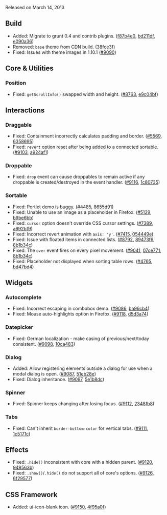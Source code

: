 <script>{
	"title": "jQuery UI 1.10.2 Changelog"
}</script>

Released on March 14, 2013

## Build

* Added: Migrate to grunt 0.4 and contrib plugins. ([f87b4e0](https://github.com/jquery/jquery-ui/commit/f87b4e0f4ac2342dff260c32aa8d08148e76f7a4), [bd211df](https://github.com/jquery/jquery-ui/commit/bd211df0d35d7f326c338ce3f3fc81e5d966d3d7), [e090a36](https://github.com/jquery/jquery-ui/commit/e090a3655550c9cd20067952809f44b052064f4e))
* Removed: `base` theme from CDN build. ([38fce3f](https://github.com/jquery/jquery-ui/commit/38fce3f30478bcfce8ea837d850f63b5560d605a))
* Fixed: Issues with theme images in 1.10.1 ([#9090](http://bugs.jqueryui.com/ticket/9090))

## Core &amp; Utilities

### Position

* Fixed: `getScrollInfo()` swapped width and height. ([#8763](http://bugs.jqueryui.com/ticket/8763), [e9c04bf](https://github.com/jquery/jquery-ui/commit/e9c04bfa430eb6b18e7fe1be2f8d162e01181a94))

## Interactions

### Draggable

* Fixed: Containment incorrectly calculates padding and border. ([#5569](http://bugs.jqueryui.com/ticket/5569), [6358695](https://github.com/jquery/jquery-ui/commit/6358695df18722d8c7e99437365db42cf4957626))
* Fixed: `revert` option reset after being added to a connected sortable. ([#9103](http://bugs.jqueryui.com/ticket/9103), [a924af1](https://github.com/jquery/jquery-ui/commit/a924af12b6743408903c642f84a00b0766cd17b7))

### Droppable

* Fixed: `drop` event can cause droppables to remain active if any droppable is created/destroyed in the event handler. ([#9116](http://bugs.jqueryui.com/ticket/9116), [1c80735](https://github.com/jquery/jquery-ui/commit/1c80735acb20a468300a53f85ef49b065d40af3e))

### Sortable

* Fixed: Portlet demo is buggy. ([#4485](http://bugs.jqueryui.com/ticket/4485), [8655d91](https://github.com/jquery/jquery-ui/commit/8655d91ac68538c37da4d94ecc287df8c90a96ae))
* Fixed: Unable to use an image as a placeholder in Firefox. ([#5129](http://bugs.jqueryui.com/ticket/5129), [b9be6bb](https://github.com/jquery/jquery-ui/commit/b9be6bb7ad107fd48b28e31df972b2037c47c2cb))
* Fixed: `cursor` option doesn't override CSS cursor settings. ([#7389](http://bugs.jqueryui.com/ticket/7389), [a692bf9](https://github.com/jquery/jquery-ui/commit/a692bf9b70305de5e9893e717fc71e1e74fb86ac))
* Fixed: Incorrect revert animation with `axis: 'y'`. ([#7415](http://bugs.jqueryui.com/ticket/7415), [054449e](https://github.com/jquery/jquery-ui/commit/054449e214449ec5578fe71bb67b9a670adac828))
* Fixed: Issue with floated items in connected lists. ([#8792](http://bugs.jqueryui.com/ticket/8792), [89473f6](https://github.com/jquery/jquery-ui/commit/89473f6557662d905a63faa3ae3520bf3715a7e8), [8b1b34c](https://github.com/jquery/jquery-ui/commit/8b1b34c5c3e8fae056f0880776156dc003b5e2c3))
* Fixed: The `over` event fires on every pixel movement. ([#9041](http://bugs.jqueryui.com/ticket/9041), [07ce771](https://github.com/jquery/jquery-ui/commit/07ce771a13504b851bb9f74c8ce8e960d207384a), [8b1b34c](https://github.com/jquery/jquery-ui/commit/8b1b34c5c3e8fae056f0880776156dc003b5e2c3))
* Fixed: Placeholder not displayed when sorting table rows. ([#4765](http://bugs.jqueryui.com/ticket/4765), [bd47bd4](https://github.com/jquery/jquery-ui/commit/bd47bd4ace3789d9eb302b0dce6f6e042d08a7f1))

## Widgets

### Autocomplete

* Fixed: Incorrect escaping in combobox demo. ([#9086](http://bugs.jqueryui.com/ticket/9086), [ba96cb4](https://github.com/jquery/jquery-ui/commit/ba96cb47725dc6639ae366bd381f089c1750c8f5))
* Fixed: Mouse auto-highlights option in Firefox. ([#9118](http://bugs.jqueryui.com/ticket/9118), [d5d3a74](https://github.com/jquery/jquery-ui/commit/d5d3a745b00dd476195cf25b35cc02f3bc31f814))

### Datepicker

* Fixed: German localization - make casing of previous/next/today consistent. ([#9098](http://bugs.jqueryui.com/ticket/9098), [10ca483](https://github.com/jquery/jquery-ui/commit/10ca48308fea6a9b30d2457fbf5a1b6e0ed5966c))

### Dialog

* Added: Allow registering elements outside a dialog for use when a modal dialog is open. ([#9087](http://bugs.jqueryui.com/ticket/9087), [51eb28e](https://github.com/jquery/jquery-ui/commit/51eb28e76e372fe0af12724edff0b5780b5e5ed0))
* Fixed: Dialog inheritance. ([#9097](http://bugs.jqueryui.com/ticket/9097), [5e1b8dc](https://github.com/jquery/jquery-ui/commit/5e1b8dc71a72d5753a95c49c844857b91fbdbade))

### Spinner

* Fixed: Spinner keeps changing after losing focus. ([#9112](http://bugs.jqueryui.com/ticket/9112), [2348fb8](https://github.com/jquery/jquery-ui/commit/2348fb8eb9ec1297a2588a23cf3447c5374bcb21))

### Tabs

* Fixed: Can't inherit `border-bottom-color` for vertical tabs. ([#9111](http://bugs.jqueryui.com/ticket/9111), [1c5171c](https://github.com/jquery/jquery-ui/commit/1c5171c2547130a76710dd20108b35774551e333))

## Effects

* Fixed: `.hide()` inconsistent with core with a hidden parent. ([#9120](http://bugs.jqueryui.com/ticket/9120), [948563b](https://github.com/jquery/jquery-ui/commit/948563b8b55802c6d4c513065f1b78bbdcff104c))
* Fixed: `.show()`/`.hide()` do not support all of core's options. ([#9126](http://bugs.jqueryui.com/ticket/9126), [6f29577](https://github.com/jquery/jquery-ui/commit/6f2957743659387f66c9b8953bba9fac5617a440))

## CSS Framework

* Added: ui-icon-blank icon. ([#9150](http://bugs.jqueryui.com/ticket/9150), [4f95a0f](https://github.com/jquery/jquery-ui/commit/4f95a0f396965e91982f1b5e67da814bb6640ce1))
